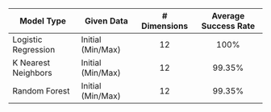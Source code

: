 | Model Type  | Given Data | # Dimensions  | Average Success Rate  |
| ------------- | ------------- | :---: | :---: |
| Logistic Regression  | Initial (Min/Max)  | 12  | 100%  |
| K Nearest Neighbors  | Initial (Min/Max)  | 12  | 99.35%  |
| Random Forest  | Initial (Min/Max)  | 12  | 99.35%  |
